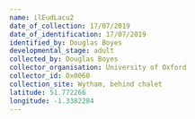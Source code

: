 ```yaml
---
name: ilEudLacu2
date_of_collection: 17/07/2019
date_of_identification: 17/07/2019
identified_by: Douglas Boyes
developmental_stage: adult
collected_by: Douglas Boyes
collector_organisation: University of Oxford
collector_id: Ox0060
collection_site: Wytham, behind chalet
latitude: 51.772266
longitude: -1.3382284
---
```

